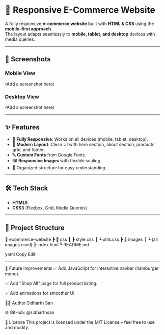 # 🛒 Responsive E-Commerce Website

A fully responsive **e-commerce website** built with **HTML & CSS** using the **mobile-first approach**.  
The layout adapts seamlessly to **mobile, tablet, and desktop** devices with media queries.

---

## 📸 Screenshots

### Mobile View  
(Add a screenshot here)

### Desktop View  
(Add a screenshot here)

---

## ✨ Features
- 📱 **Fully Responsive**: Works on all devices (mobile, tablet, desktop).  
- 🎨 **Modern Layout**: Clean UI with hero section, about section, products grid, and footer.  
- 🔤 **Custom Fonts** from Google Fonts.  
- 🖼️ **Responsive Images** with flexible scaling.  
- 📂 Organized structure for easy understanding.  

---

## 🛠️ Tech Stack
- **HTML5**  
- **CSS3** (Flexbox, Grid, Media Queries)  

---

## 📂 Project Structure
📁 ecommerce-website
┣ 📁 css
┃ ┣ style.css
┃ ┗ utils.css
┣ 📁 images
┃ ┗ (all images used)
┣ index.html
┗ README.md

yaml
Copy
Edit

---

📌 Future Improvements
✅ Add JavaScript for interactive navbar (hamburger menu).

✅ Add "Shop All" page for full product listing.

✅ Add animations for smoother UI.

👨‍💻 Author
Sidharth San

🌐 GitHub: @sidharthsan

📜 License
This project is licensed under the MIT License – feel free to use and modify.
